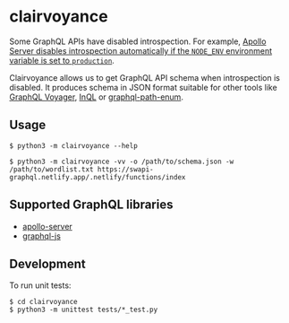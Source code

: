 # clairvoyance

Some GraphQL APIs have disabled introspection. For example, [Apollo Server disables introspection automatically if the `NODE_ENV` environment variable is set to `production`](https://www.apollographql.com/docs/tutorial/schema/#explore-your-schema).

Clairvoyance allows us to get GraphQL API schema when introspection is disabled. It produces schema in JSON format suitable for other tools like [GraphQL Voyager](https://github.com/APIs-guru/graphql-voyager), [InQL](https://github.com/doyensec/inql) or [graphql-path-enum](https://gitlab.com/dee-see/graphql-path-enum).

## Usage

```
$ python3 -m clairvoyance --help
```

```
$ python3 -m clairvoyance -vv -o /path/to/schema.json -w /path/to/wordlist.txt https://swapi-graphql.netlify.app/.netlify/functions/index
```

## Supported GraphQL libraries

* [apollo-server](https://github.com/apollographql/apollo-server)
* [graphql-js](https://github.com/graphql/graphql-js)

## Development

To run unit tests:

```
$ cd clairvoyance
$ python3 -m unittest tests/*_test.py
```
